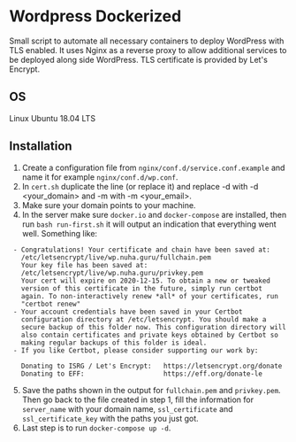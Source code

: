 # Wordpress Dockerized
Small script to automate all necessary containers to deploy WordPress with TLS enabled.
It uses Nginx as a reverse proxy to allow additional services to be deployed along side WordPress. TLS certificate is provided by Let's Encrypt.

## OS
Linux Ubuntu 18.04 LTS

## Installation

1. Create a configuration file from `nginx/conf.d/service.conf.example` and name it for example `nginx/conf.d/wp.conf`.
2. In `cert.sh` duplicate the line (or replace it) and replace -d with -d <your_domain> and -m with -m <your_email>.
3. Make sure your domain points to your machine.
4. In the server make sure `docker.io` and `docker-compose` are installed, then run `bash run-first.sh` it will output an indication that everything went well. Something like:
```
 - Congratulations! Your certificate and chain have been saved at:
   /etc/letsencrypt/live/wp.nuha.guru/fullchain.pem
   Your key file has been saved at:
   /etc/letsencrypt/live/wp.nuha.guru/privkey.pem
   Your cert will expire on 2020-12-15. To obtain a new or tweaked
   version of this certificate in the future, simply run certbot
   again. To non-interactively renew *all* of your certificates, run
   "certbot renew"
 - Your account credentials have been saved in your Certbot
   configuration directory at /etc/letsencrypt. You should make a
   secure backup of this folder now. This configuration directory will
   also contain certificates and private keys obtained by Certbot so
   making regular backups of this folder is ideal.
 - If you like Certbot, please consider supporting our work by:

   Donating to ISRG / Let's Encrypt:   https://letsencrypt.org/donate
   Donating to EFF:                    https://eff.org/donate-le
```
5. Save the paths shown in the output for `fullchain.pem` and `privkey.pem`. Then go back to the file created in step 1, fill the information for `server_name` with your domain name, `ssl_certificate` and `ssl_certificate_key` with the paths you just got.
6. Last step is to run `docker-compose up -d`.
